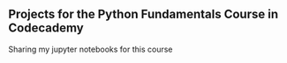 ## Projects for the Python Fundamentals Course in Codecademy
Sharing my jupyter notebooks for this course
